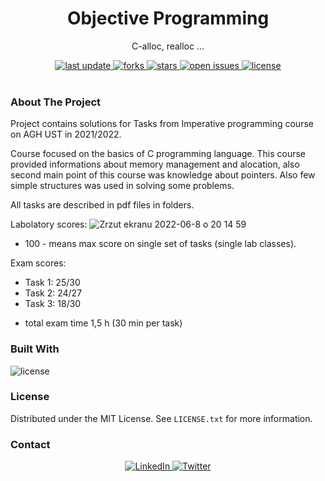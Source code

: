<div align="center">
  
  <h1> Objective Programming </h1>
  <p> C-alloc, realloc ...  </p>
  
  <div>
    <a href="">
      <img src="https://img.shields.io/github/last-commit/psp515/ImperativeProgramming" alt="last update" />
    </a>
    <a href="https://github.com/psp515/ImperativeProgramming/network/members">
      <img src="https://img.shields.io/github/forks/psp515/ImperativeProgramming" alt="forks" />
    </a>
    <a href="https://github.com/psp515/ImperativeProgramming/stargazers">
      <img src="https://img.shields.io/github/stars/psp515/ImperativeProgramming" alt="stars" />
    </a>
    <a href="https://github.com/psp515/ImperativeProgramming/issues/">
      <img src="https://img.shields.io/github/issues/psp515/ImperativeProgramming" alt="open issues" />
    </a>
    <a href="https://github.com/psp515/ImperativeProgramming/blob/master/LICENSE">
      <img src="https://img.shields.io/github/license/psp515/ImperativeProgramming" alt="license" />
    </a>
  </div>
</div>  

<br/>

### About The Project

Project contains solutions for Tasks from Imperative programming course on AGH UST in 2021/2022.

Course focused on the basics of C programming language.
This course provided informations about memory management and alocation, also second main point of this course was knowledge about pointers. 
Also few simple structures was used in solving some problems.

All tasks are described in pdf files in folders.

Labolatory scores:
![Zrzut ekranu 2022-06-8 o 20 14 59](https://user-images.githubusercontent.com/69080157/172688013-22f08bfa-e2a4-4d3f-80b0-d50eb434bc06.png)

* 100 - means max score on single set of tasks (single lab classes).

Exam scores:
- Task 1: 25/30
- Task 2: 24/27
- Task 3: 18/30

* total exam time 1,5 h (30 min per task)


### Built With

<div>
  <a>
    <img src="https://img.shields.io/badge/-C-FFFFFF?logo=c" alt="license" />
  </a>
</div>

### License

Distributed under the MIT License. See `LICENSE.txt` for more information.

### Contact

<div align="center">
  <a href="https://www.linkedin.com/in/lukasz-psp515-kolber/">
    <img src="https://img.shields.io/badge/LinkedIn-0077B5?style=for-the-badge&logo=linkedin&logoColor=white" alt="LinkedIn" />
  </a>
  <a href="https://twitter.com/psp515">
    <img src="https://img.shields.io/badge/Twitter-1DA1F2?style=for-the-badge&logo=twitter&logoColor=white" alt="Twitter" />
  </a>
</div>



